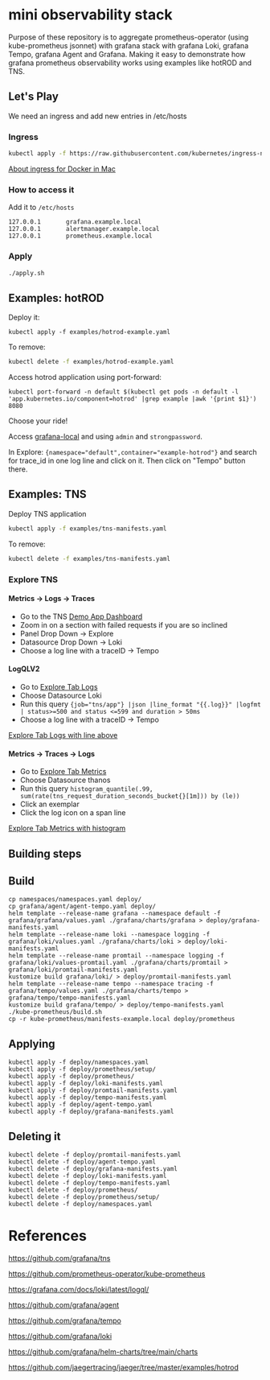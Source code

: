 # mini observability stack

Purpose of these repository is to aggregate prometheus-operator (using kube-prometheus jsonnet) with grafana stack with grafana Loki, grafana Tempo, grafana Agent and Grafana. Making it easy to demonstrate how grafana prometheus observability works using examples like hotROD and TNS.

## Let's Play

We need an ingress and add new entries in /etc/hosts

### Ingress

```bash
kubectl apply -f https://raw.githubusercontent.com/kubernetes/ingress-nginx/controller-v0.45.0/deploy/static/provider/cloud/deploy.yaml
```

[About ingress for Docker in Mac](https://kubernetes.github.io/ingress-nginx/deploy/#docker-for-mac)

### How to access it

Add it to `/etc/hosts`
```
127.0.0.1       grafana.example.local
127.0.0.1       alertmanager.example.local
127.0.0.1       prometheus.example.local
```

### Apply

```sh
./apply.sh
```

## Examples: hotROD

Deploy it:
```
kubectl apply -f examples/hotrod-example.yaml
```

To remove:
```sh
kubectl delete -f examples/hotrod-example.yaml
```

Access hotrod application using port-forward:
```
kubectl port-forward -n default $(kubectl get pods -n default -l 'app.kubernetes.io/component=hotrod' |grep example |awk '{print $1}') 8080
```

Choose your ride!

Access [grafana-local](http://grafana.example.local) and using `admin` and `strongpassword`.

In Explore: `{namespace="default",container="example-hotrod"}` and search for trace_id in one log line and click on it. Then click on "Tempo" button there.

## Examples: TNS 

Deploy TNS application
```sh
kubectl apply -f examples/tns-manifests.yaml
```

To remove:
```sh
kubectl delete -f examples/tns-manifests.yaml
```

### Explore TNS

#### Metrics -> Logs -> Traces
- Go to the TNS [Demo App Dashboard](http://grafana.example.local/d/62440ddb0b6b14e05c6cdd3940eda2d1/demo-app?orgId=1&refresh=10s)
- Zoom in on a section with failed requests if you are so inclined
- Panel Drop Down -> Explore
- Datasource Drop Down -> Loki
- Choose a log line with a traceID -> Tempo

#### LogQLV2
- Go to [Explore Tab Logs](http://grafana.example.local/explore?orgId=1&left=%5B%22now-1h%22,%22now%22,%22loki%22,%7B%22exemplar%22:true,%22expr%22:%22%22%7D%5D)
- Choose Datasource Loki
- Run this query `{job="tns/app"} |json |line_format "{{.log}}" |logfmt | status>=500 and status <=599 and duration > 50ms`
- Choose a log line with a traceID -> Tempo

[Explore Tab Logs with line above](http://grafana.example.local/explore?orgId=1&left=%5B%22now-1h%22,%22now%22,%22loki%22,%7B%22expr%22:%22%7Bjob%3D%5C%22tns%2Fapp%5C%22%7D%20%7Cjson%20%7Cline_format%20%5C%22%7B%7B.log%7D%7D%5C%22%20%7Clogfmt%20%7C%20status%3E%3D500%20and%20status%20%3C%3D599%20and%20duration%20%3E%2050ms%22%7D%5D)

#### Metrics -> Traces -> Logs
- Go to [Explore Tab Metrics](http://grafana.example.local/explore?orgId=1&left=%5B%22now-1h%22,%22now%22,%22thanos%22,%7B%22exemplar%22:true%7D%5D)
- Choose Datasource thanos
- Run this query `histogram_quantile(.99, sum(rate(tns_request_duration_seconds_bucket{}[1m])) by (le))`
- Click an exemplar
- Click the log icon on a span line

[Explore Tab Metrics with histogram](http://grafana.example.local/explore?orgId=1&left=%5B%22now-1h%22,%22now%22,%22thanos%22,%7B%22exemplar%22:true,%22expr%22:%22histogram_quantile(.99,%20sum(rate(tns_request_duration_seconds_bucket%7B%7D%5B1m%5D))%20by%20(le))%22,%22requestId%22:%22Q-6a284ac1-9aff-4be3-97f2-0b10b1518efc-0A%22%7D%5D)

## Building steps

## Build

```
cp namespaces/namespaces.yaml deploy/
cp grafana/agent/agent-tempo.yaml deploy/
helm template --release-name grafana --namespace default -f grafana/grafana/values.yaml ./grafana/charts/grafana > deploy/grafana-manifests.yaml
helm template --release-name loki --namespace logging -f grafana/loki/values.yaml ./grafana/charts/loki > deploy/loki-manifests.yaml
helm template --release-name promtail --namespace logging -f grafana/loki/values-promtail.yaml ./grafana/charts/promtail > grafana/loki/promtail-manifests.yaml
kustomize build grafana/loki/ > deploy/promtail-manifests.yaml
helm template --release-name tempo --namespace tracing -f grafana/tempo/values.yaml ./grafana/charts/tempo > grafana/tempo/tempo-manifests.yaml
kustomize build grafana/tempo/ > deploy/tempo-manifests.yaml
./kube-prometheus/build.sh
cp -r kube-prometheus/manifests-example.local deploy/prometheus
```

## Applying

```
kubectl apply -f deploy/namespaces.yaml
kubectl apply -f deploy/prometheus/setup/
kubectl apply -f deploy/prometheus/
kubectl apply -f deploy/loki-manifests.yaml
kubectl apply -f deploy/promtail-manifests.yaml
kubectl apply -f deploy/tempo-manifests.yaml
kubectl apply -f deploy/agent-tempo.yaml
kubectl apply -f deploy/grafana-manifests.yaml
```

## Deleting it

```
kubectl delete -f deploy/promtail-manifests.yaml
kubectl delete -f deploy/agent-tempo.yaml
kubectl delete -f deploy/grafana-manifests.yaml
kubectl delete -f deploy/loki-manifests.yaml
kubectl delete -f deploy/tempo-manifests.yaml
kubectl delete -f deploy/prometheus/
kubectl delete -f deploy/prometheus/setup/
kubectl delete -f deploy/namespaces.yaml
```


# References

https://github.com/grafana/tns  

https://github.com/prometheus-operator/kube-prometheus  

https://grafana.com/docs/loki/latest/logql/  

https://github.com/grafana/agent  

https://github.com/grafana/tempo  

https://github.com/grafana/loki  

https://github.com/grafana/helm-charts/tree/main/charts  

https://github.com/jaegertracing/jaeger/tree/master/examples/hotrod   

